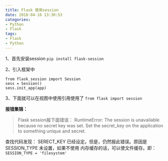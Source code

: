```yaml
---
title: Flask 使用session
date: 2018-04-16 13:30:53
categories:
- Python
- Flask
tags:
- Flask
- Python
---
```

1、首先安装session
`pip install flask-session`

2、引入框架中
```
from flask_session import Session
sess = Session()
sess.init_app(app)
```

3、下面就可以在视图中使用引用使用了
`from flask import session`

<!--more-->

**报错集锦：**
>Flask  session报下面错误：
RuntimeError: The session is unavailable because no secret key was set.  Set the secret_key on the application to something unique and secret.

查找代码发现：
SERECT_KEY 已经设定。但是，仍然报此错误。原因是 SESSION_TYPE 未设置，如果不使用 内存缓存的话，可以使文件缓存。即：
`SESSION_TYPE = 'filesystem'`